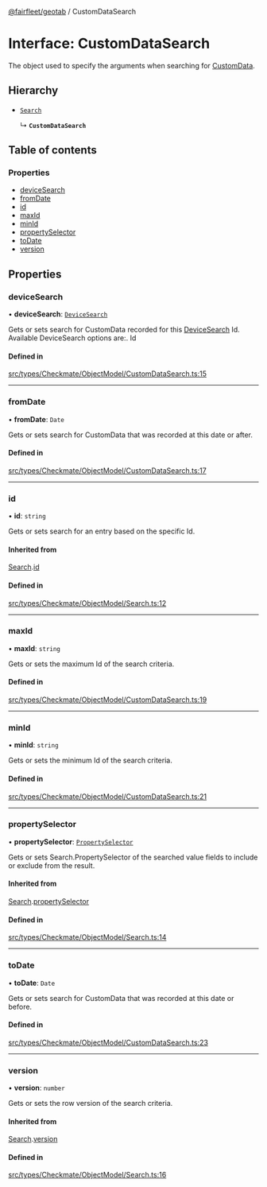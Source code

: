 [@fairfleet/geotab](../README.md) / CustomDataSearch

# Interface: CustomDataSearch

The object used to specify the arguments when searching for [CustomData](CustomData.md).

## Hierarchy

- [`Search`](Search.md)

  ↳ **`CustomDataSearch`**

## Table of contents

### Properties

- [deviceSearch](CustomDataSearch.md#devicesearch)
- [fromDate](CustomDataSearch.md#fromdate)
- [id](CustomDataSearch.md#id)
- [maxId](CustomDataSearch.md#maxid)
- [minId](CustomDataSearch.md#minid)
- [propertySelector](CustomDataSearch.md#propertyselector)
- [toDate](CustomDataSearch.md#todate)
- [version](CustomDataSearch.md#version)

## Properties

### deviceSearch

• **deviceSearch**: [`DeviceSearch`](DeviceSearch.md)

Gets or sets search for CustomData recorded for this [DeviceSearch](DeviceSearch.md) Id.
 Available DeviceSearch options are:.
 <list><item><description>Id</description></item></list>

#### Defined in

[src/types/Checkmate/ObjectModel/CustomDataSearch.ts:15](https://github.com/fairfleet/geotab/blob/b682f10/src/types/Checkmate/ObjectModel/CustomDataSearch.ts#L15)

___

### fromDate

• **fromDate**: `Date`

Gets or sets search for CustomData that was recorded at this date or after.

#### Defined in

[src/types/Checkmate/ObjectModel/CustomDataSearch.ts:17](https://github.com/fairfleet/geotab/blob/b682f10/src/types/Checkmate/ObjectModel/CustomDataSearch.ts#L17)

___

### id

• **id**: `string`

Gets or sets search for an entry based on the specific Id.

#### Inherited from

[Search](Search.md).[id](Search.md#id)

#### Defined in

[src/types/Checkmate/ObjectModel/Search.ts:12](https://github.com/fairfleet/geotab/blob/b682f10/src/types/Checkmate/ObjectModel/Search.ts#L12)

___

### maxId

• **maxId**: `string`

Gets or sets the maximum Id of the search criteria.

#### Defined in

[src/types/Checkmate/ObjectModel/CustomDataSearch.ts:19](https://github.com/fairfleet/geotab/blob/b682f10/src/types/Checkmate/ObjectModel/CustomDataSearch.ts#L19)

___

### minId

• **minId**: `string`

Gets or sets the minimum Id of the search criteria.

#### Defined in

[src/types/Checkmate/ObjectModel/CustomDataSearch.ts:21](https://github.com/fairfleet/geotab/blob/b682f10/src/types/Checkmate/ObjectModel/CustomDataSearch.ts#L21)

___

### propertySelector

• **propertySelector**: [`PropertySelector`](PropertySelector.md)

Gets or sets Search.PropertySelector of the searched value fields to include or exclude from the result.

#### Inherited from

[Search](Search.md).[propertySelector](Search.md#propertyselector)

#### Defined in

[src/types/Checkmate/ObjectModel/Search.ts:14](https://github.com/fairfleet/geotab/blob/b682f10/src/types/Checkmate/ObjectModel/Search.ts#L14)

___

### toDate

• **toDate**: `Date`

Gets or sets search for CustomData that was recorded at this date or before.

#### Defined in

[src/types/Checkmate/ObjectModel/CustomDataSearch.ts:23](https://github.com/fairfleet/geotab/blob/b682f10/src/types/Checkmate/ObjectModel/CustomDataSearch.ts#L23)

___

### version

• **version**: `number`

Gets or sets the row version of the search criteria.

#### Inherited from

[Search](Search.md).[version](Search.md#version)

#### Defined in

[src/types/Checkmate/ObjectModel/Search.ts:16](https://github.com/fairfleet/geotab/blob/b682f10/src/types/Checkmate/ObjectModel/Search.ts#L16)
